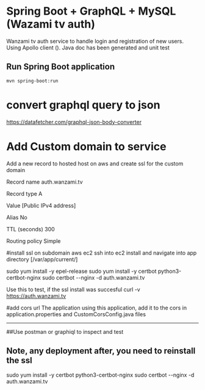 # Spring Boot + GraphQL + MySQL (Wazami tv auth)
Wanzami tv auth service to handle login and registration of new users. Using Apollo client (). Java doc has been generated and unit test

## Run Spring Boot application
```
mvn spring-boot:run
```
# convert graphql query to json
https://datafetcher.com/graphql-json-body-converter

# Add Custom domain to service
Add a new record to hosted host on aws and create ssl for the custom domain

Record name
auth.wanzami.tv

Record type
A

Value
[Public IPv4 address]

Alias
No

TTL (seconds)
300

Routing policy
Simple

#install ssl on subdomain aws ec2
ssh into ec2 install and navigate into app directory [/var/app/current/]

sudo yum install -y epel-release
sudo yum install -y certbot python3-certbot-nginx
sudo certbot --nginx -d auth.wanzami.tv

Use this to test, if the ssl install was succesful
curl -v https://auth.wanzami.tv


#add cors url
The application using this application, add it to the cors in application.properties and CustomCorsConfig.java files

------------------------------------------

##Use postman or graphiql to inspect and test

## Note, any deployment after, you need to reinstall the ssl

sudo yum install -y certbot python3-certbot-nginx
sudo certbot --nginx -d auth.wanzami.tv